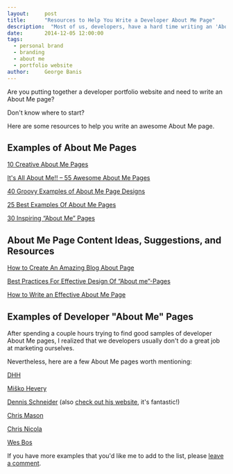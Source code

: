 ```yaml
---
layout:     post
title:      "Resources to Help You Write a Developer About Me Page"
description:  "Most of us, developers, have a hard time writing an 'About Me' page. Here are some resources to help you..."
date:       2014-12-05 12:00:00
tags:
  - personal brand
  - branding
  - about me
  - portfolio website
author:     George Banis
---
```


Are you putting together a developer portfolio website and need to write an About Me page?

Don't know where to start?

Here are some resources to help you write an awesome About Me page.

## Examples of About Me Pages

[10 Creative About Me Pages](http://www.webdesigndev.com/inspiration/10-creative-about-me-pages)

[It's All About Me!! – 55 Awesome About Me Pages](http://designreviver.com/inspiration/50-inspiring-and-unique-about-me-pages/)

[40 Groovy Examples of About Me Page Designs](http://inspirationfeed.com/inspiration/websites-inspiration/40-groovy-examples-of-about-me-page-designs/)

[25 Best Examples Of About Me Pages](http://www.twelveskip.com/showcase/website-design/853/25-best-examples-of-about-me-pages)

[30 Inspiring “About Me” Pages](http://sixrevisions.com/design-showcase-inspiration/30-inspiring-about-me-pages/)

## About Me Page Content Ideas, Suggestions, and Resources

[How to Create An Amazing Blog About Page](http://diythemes.com/thesis/amazing-blog-about-pages/)

[Best Practices For Effective Design Of “About me”-Pages](http://www.smashingmagazine.com/2009/07/01/best-practices-for-effective-design-of-about-us-pages/)

[How to Write an Effective About Me Page](http://www.onextrapixel.com/2010/09/06/how-to-write-an-effective-about-me-page/)

## Examples of Developer "About Me" Pages

After spending a couple hours trying to find good samples of developer About Me pages, I realized that  we developers usually don't do a great job at marketing ourselves.

Nevertheless, here are a few About Me pages worth mentioning:

[DHH](http://david.heinemeierhansson.com/)

[Miško Hevery](http://misko.hevery.com/about/)

[Dennis Schneider](http://www.dennis-schneider.com/) (also [check out his website](http://www.dennis-schneider.com/), it's fantastic!)

[Chris Mason](http://about.me/chrismmason)

[Chris Nicola](http://about.me/chrisnicola)

[Wes Bos](http://wesbos.com/about/)

If you have more examples that you'd like me to add to the list, please [leave a comment](#comments).



